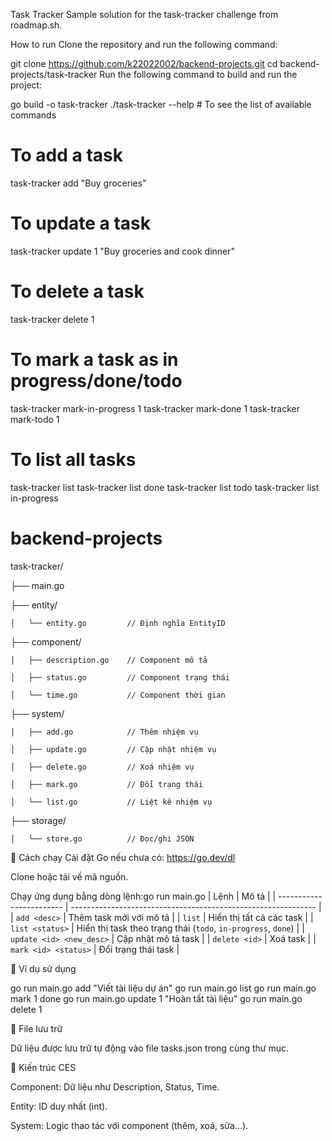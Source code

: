 Task Tracker
Sample solution for the task-tracker challenge from roadmap.sh.

How to run
Clone the repository and run the following command:

git clone https://github.com/k22022002/backend-projects.git
cd backend-projects/task-tracker
Run the following command to build and run the project:

go build -o task-tracker
./task-tracker --help # To see the list of available commands

# To add a task
task-tracker add "Buy groceries"

# To update a task
task-tracker update 1 "Buy groceries and cook dinner"

# To delete a task
task-tracker delete 1

# To mark a task as in progress/done/todo
task-tracker mark-in-progress 1
task-tracker mark-done 1
task-tracker mark-todo 1

# To list all tasks
task-tracker list
task-tracker list done
task-tracker list todo
task-tracker list in-progress
# backend-projects
task-tracker/

├── main.go

├── entity/

    │   └── entity.go         // Định nghĩa EntityID

├── component/

    │   ├── description.go    // Component mô tả

    │   ├── status.go         // Component trạng thái

    │   └── time.go           // Component thời gian

├── system/

    │   ├── add.go            // Thêm nhiệm vụ

    │   ├── update.go         // Cập nhật nhiệm vụ

    │   ├── delete.go         // Xoá nhiệm vụ

    │   ├── mark.go           // Đổi trạng thái

    │   └── list.go           // Liệt kê nhiệm vụ

├── storage/

    │   └── store.go          // Đọc/ghi JSON

🚀 Cách chạy
Cài đặt Go nếu chưa có: https://go.dev/dl

Clone hoặc tải về mã nguồn.

Chạy ứng dụng bằng dòng lệnh:go run main.go <command>
| Lệnh                     | Mô tả                                                         |
| ------------------------ | ------------------------------------------------------------- |
| `add <desc>`             | Thêm task mới với mô tả                                       |
| `list`                   | Hiển thị tất cả các task                                      |
| `list <status>`          | Hiển thị task theo trạng thái (`todo`, `in-progress`, `done`) |
| `update <id> <new_desc>` | Cập nhật mô tả task                                           |
| `delete <id>`            | Xoá task                                                      |
| `mark <id> <status>`     | Đổi trạng thái task                                           |


🧪 Ví dụ sử dụng

go run main.go add "Viết tài liệu dự án"
go run main.go list
go run main.go mark 1 done
go run main.go update 1 "Hoàn tất tài liệu"
go run main.go delete 1

📝 File lưu trữ

Dữ liệu được lưu trữ tự động vào file tasks.json trong cùng thư mục.

📌 Kiến trúc CES

Component: Dữ liệu như Description, Status, Time.

Entity: ID duy nhất (int).

System: Logic thao tác với component (thêm, xoá, sửa…).
